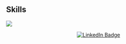 ## Skills
<p align="left">
  <a href="https://skillicons.dev">
    <img src="https://skillicons.dev/icons?i=c,cpp,cs,typescript,html,css,angular,nodejs,php,mysql,vue,docker,javascript,git,github,bash,linux,vim,vscode,godot" />
  </a>
</p>

<div align="center">
  <a href="https://www.linkedin.com/in/mattia-marzano-63941b271/">
    <img src="https://img.shields.io/badge/LinkedIn-blue?style=for-the-badge&logo=linkedin&logoColor=white" alt="LinkedIn Badge"/>
  </a>
</div>

